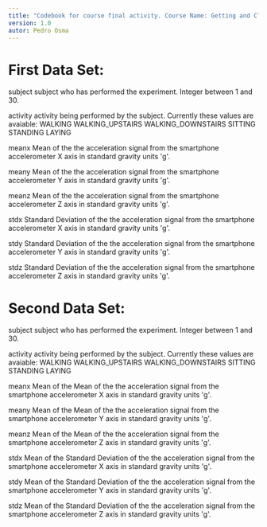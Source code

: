 ```yaml
---
title: "Codebook for course final activity. Course Name: Getting and Cleaning Data"
version: 1.0
autor: Pedro Osma
---
```


First Data Set:
===============

subject
  subject who has performed the experiment. Integer between 1 and 30.

activity
  activity being performed by the subject. Currently these values are avaiable:
    WALKING
    WALKING_UPSTAIRS
    WALKING_DOWNSTAIRS
    SITTING
    STANDING
    LAYING

meanx
  Mean of the the acceleration signal from the smartphone accelerometer X axis in standard gravity units 'g'.

meany
  Mean of the the acceleration signal from the smartphone accelerometer Y axis in standard gravity units 'g'.

meanz
  Mean of the the acceleration signal from the smartphone accelerometer Z axis in standard gravity units 'g'.

stdx
  Standard Deviation of the the acceleration signal from the smartphone accelerometer X axis in standard gravity units 'g'.

stdy
  Standard Deviation of the the acceleration signal from the smartphone accelerometer Y axis in standard gravity units 'g'.

stdz
  Standard Deviation of the the acceleration signal from the smartphone accelerometer Z axis in standard gravity units 'g'.

Second Data Set:
===============

subject
  subject who has performed the experiment. Integer between 1 and 30.

activity
  activity being performed by the subject. Currently these values are avaiable:
    WALKING
    WALKING_UPSTAIRS
    WALKING_DOWNSTAIRS
    SITTING
    STANDING
    LAYING

meanx
  Mean of the Mean of the the acceleration signal from the smartphone accelerometer X axis in standard gravity units 'g'.

meany
  Mean of the Mean of the the acceleration signal from the smartphone accelerometer Y axis in standard gravity units 'g'.

meanz
  Mean of the Mean of the the acceleration signal from the smartphone accelerometer Z axis in standard gravity units 'g'.

stdx
  Mean of the Standard Deviation of the the acceleration signal from the smartphone accelerometer X axis in standard gravity units 'g'.

stdy
  Mean of the Standard Deviation of the the acceleration signal from the smartphone accelerometer Y axis in standard gravity units 'g'.

stdz
  Mean of the Standard Deviation of the the acceleration signal from the smartphone accelerometer Z axis in standard gravity units 'g'.

